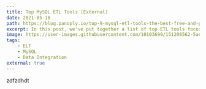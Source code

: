 ```yaml
---
title: Top MySQL ETL Tools (External)
date: 2021-05-18
path: https://blog.panoply.io/top-9-mysql-etl-tools-the-best-free-and-paid-options
excerpt: In this post, we've put together a list of top ETL tools focusing on MySQL data pipelines.
image: https://user-images.githubusercontent.com/10103699/151208562-5acfed62-9139-42aa-a7b8-e2c3df69bab4.png
tags: 
    - ELT
    - MySQL
    - Data Integration
external: true
---
```

zdfzdhdt